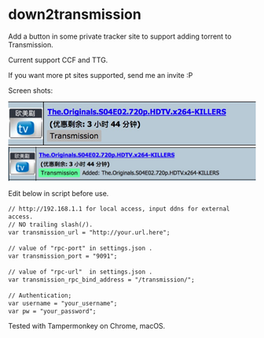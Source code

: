 # down2transmission

Add a button in some private tracker site to support adding torrent to Transmission. 

Current support CCF and TTG.

If you want more pt sites supported, send me an invite :P

Screen shots:

![main_page](https://raw.githubusercontent.com/coderant/down2transmission/master/resource/img/main_page.jpg)
![added](https://raw.githubusercontent.com/coderant/down2transmission/master/resource/img/added.jpg)

Edit below in script before use.

```
// http://192.168.1.1 for local access, input ddns for external access.
// NO trailing slash(/).
var transmission_url = "http://your.url.here";

// value of "rpc-port" in settings.json .
var transmission_port = "9091";

// value of "rpc-url"  in settings.json .
var transmission_rpc_bind_address = "/transmission/";

// Authentication;
var username = "your_username";
var pw = "your_password";
```

Tested with Tampermonkey on Chrome, macOS.